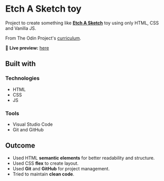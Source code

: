 # Etch A Sketch toy

Project to create something like [**Etch A Sketch**](https://en.wikipedia.org/wiki/Etch_A_Sketch) toy using only HTML, CSS and Vanilla JS.

From The Odin Project's [curriculum](https://www.theodinproject.com/courses/foundations/lessons/etch-a-sketch-project).

🔗 **Live preview:** [here](https://cheikhsall95.github.io/etch-a-sketch/)

## Built with

### Technologies

* HTML
* CSS
* JS

### Tools

* Visual Studio Code
* Git and GitHub


## Outcome

* Used HTML **semantic elements** for better readability and structure.
* Used CSS  **flex** to create layout.
* Used **Git** and **GitHub** for project management.
* Tried to maintain **clean code**.


